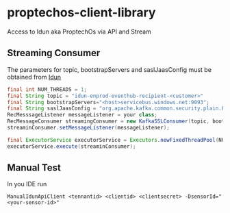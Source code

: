 # proptechos-client-library
Access to Idun aka ProptechOs via API and Stream

## Streaming Consumer

The parameters for topic, bootstrapServers and saslJaasConfig must be obtained from [Idun](https://idunrealestate.com/implementation/)

```java
final int NUM_THREADS = 1;
final String topic = "idun-enprod-eventhub-recipient-<customer>"
final String bootstrapServers="<host>servicebus.windows.net:9093";
final String saslJaasConfig = "org.apache.kafka.common.security.plain.PlainLoginModule required username=\"$ConnectionString\" password=\"<azure-primary-secret>\";"
RecMesssageListener messageListener = your class;
RecMessageConsumer streamingConsumer = new KafkaSSLConsumer(topic, bootstrapServers, saslJaasConfig);
streaminConsumer.setMessageListener(messageListener);

final ExecutorService executorService = Executors.newFixedThreadPool(NUM_THREADS);
executorService.execute(streaminConsumer);
```
## Manual Test

In you IDE run
```
ManualIdunApiClient <tennantid> <clientid> <clientsecret> -DsensorId="<your-sensor-id>"
```


